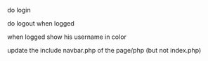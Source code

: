do login

do logout when logged

when logged show his username in color

update the include navbar.php of the page/php (but not index.php)